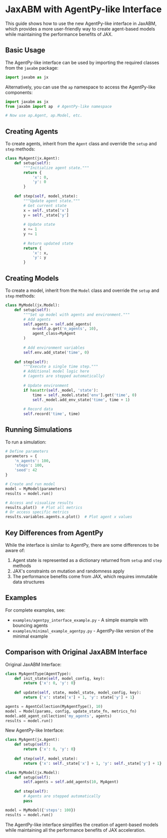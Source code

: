 # JaxABM with AgentPy-like Interface

This guide shows how to use the new AgentPy-like interface in JaxABM, which provides a more user-friendly way to create agent-based models while maintaining the performance benefits of JAX.

## Basic Usage

The AgentPy-like interface can be used by importing the required classes from the `jaxabm` package:

```python
import jaxabm as jx
```

Alternatively, you can use the `ap` namespace to access the AgentPy-like components:

```python
import jaxabm as jx
from jaxabm import ap  # AgentPy-like namespace

# Now use ap.Agent, ap.Model, etc.
```

## Creating Agents

To create agents, inherit from the `Agent` class and override the `setup` and `step` methods:

```python
class MyAgent(jx.Agent):
    def setup(self):
        """Initialize agent state."""
        return {
            'x': 0,
            'y': 0
        }
    
    def step(self, model_state):
        """Update agent state."""
        # Get current state
        x = self._state['x']
        y = self._state['y']
        
        # Update state
        x += 1
        y += 1
        
        # Return updated state
        return {
            'x': x,
            'y': y
        }
```

## Creating Models

To create a model, inherit from the `Model` class and override the `setup` and `step` methods:

```python
class MyModel(jx.Model):
    def setup(self):
        """Set up model with agents and environment."""
        # Add agents
        self.agents = self.add_agents(
            n=self.p.get('n_agents', 10),
            agent_class=MyAgent
        )
        
        # Add environment variables
        self.env.add_state('time', 0)
    
    def step(self):
        """Execute a single time step."""
        # Additional model logic here
        # (agents are stepped automatically)
        
        # Update environment
        if hasattr(self._model, 'state'):
            time = self._model.state['env'].get('time', 0)
            self._model.add_env_state('time', time + 1)
        
        # Record data
        self.record('time', time)
```

## Running Simulations

To run a simulation:

```python
# Define parameters
parameters = {
    'n_agents': 100,
    'steps': 100,
    'seed': 42
}

# Create and run model
model = MyModel(parameters)
results = model.run()

# Access and visualize results
results.plot()  # Plot all metrics
# Or access specific metrics
results.variables.agents.x.plot()  # Plot agent x values
```

## Key Differences from AgentPy

While the interface is similar to AgentPy, there are some differences to be aware of:

1. Agent state is represented as a dictionary returned from `setup` and `step` methods
2. JAX's constraints on mutation and randomness apply
3. The performance benefits come from JAX, which requires immutable data structures

## Examples

For complete examples, see:
- `examples/agentpy_interface_example.py` - A simple example with bouncing agents
- `examples/minimal_example_agentpy.py` - AgentPy-like version of the minimal example

## Comparison with Original JaxABM Interface

Original JaxABM Interface:
```python
class MyAgentType(AgentType):
    def init_state(self, model_config, key):
        return {'x': 0, 'y': 0}
    
    def update(self, state, model_state, model_config, key):
        return {'x': state['x'] + 1, 'y': state['y'] + 1}

agents = AgentCollection(MyAgentType(), 10)
model = Model(params, config, update_state_fn, metrics_fn)
model.add_agent_collection('my_agents', agents)
results = model.run()
```

New AgentPy-like Interface:
```python
class MyAgent(jx.Agent):
    def setup(self):
        return {'x': 0, 'y': 0}
    
    def step(self, model_state):
        return {'x': self._state['x'] + 1, 'y': self._state['y'] + 1}

class MyModel(jx.Model):
    def setup(self):
        self.agents = self.add_agents(10, MyAgent)
    
    def step(self):
        # Agents are stepped automatically
        pass

model = MyModel({'steps': 100})
results = model.run()
```

The AgentPy-like interface simplifies the creation of agent-based models while maintaining all the performance benefits of JAX acceleration.